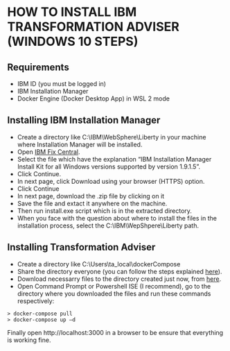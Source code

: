 # HOW TO INSTALL IBM TRANSFORMATION ADVISER (WINDOWS 10 STEPS)
## Requirements
- IBM ID (you must be logged in)
- IBM Installation Manager
- Docker Engine (Docker Desktop App) in WSL 2 mode

## Installing IBM Installation Manager

- Create a directory like C:\IBM\WebSphere\Liberty in your machine where Installation Manager will be installed.
- Open [IBM Fix Central](https://www.ibm.com/support/fixcentral/swg/selectFixes?parent=ibm~Rational&product=ibm/Rational/IBM+Installation+Manager&function=all).
- Select the file which have the explanation “IBM Installation Manager Install Kit for all Windows versions supported by version 1.9.1.5”.
- Click Continue.
- In next page, click Download using your browser (HTTPS) option.
- Click Continue
- In next page, download the .zip file by clicking on it
- Save the file and extact it anywhere on the machine.
- Then run install.exe script which is in the extracted directory.
- When you face with the question about where to install the files in the installation process, select the C:\IBM\WepShpere\Liberty path.

## Installing Transformation Adviser
- Create a directory like C:\Users\ta_local\dockerCompose
- Share the directory everyone (you can follow the steps explained [here](https://www.windowscentral.com/how-share-files-and-printers-without-homegroup-windows-10)).
- Download necessarry files to the directory created just now, from [here](https://www.ibm.com/account/reg/signup?formid=urx-38642).
- Open Command Prompt or Powershell ISE (I recommend), go to the directory where you downloaded the files and run these commands respectively:
```shell
> docker-compose pull
> docker-compose up –d
```

Finally open http://localhost:3000 in a browser to be ensure that everything is working fine.
